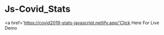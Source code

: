 # Js-Covid_Stats

<a href='https://covid2019-stats-javascript.netlify.app/'Click Here For Live Demo</a>
